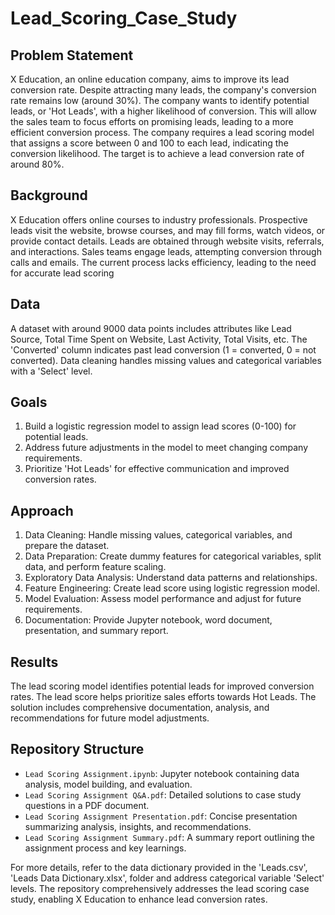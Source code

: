 # Lead_Scoring_Case_Study

## Problem Statement
X Education, an online education company, aims to improve its lead conversion rate. Despite attracting many leads, the company's conversion rate remains low (around 30%). The company wants to identify potential leads, or 'Hot Leads', with a higher likelihood of conversion. This will allow the sales team to focus efforts on promising leads, leading to a more efficient conversion process. The company requires a lead scoring model that assigns a score between 0 and 100 to each lead, indicating the conversion likelihood. The target is to achieve a lead conversion rate of around 80%.

## Background
X Education offers online courses to industry professionals. Prospective leads visit the website, browse courses, and may fill forms, watch videos, or provide contact details. Leads are obtained through website visits, referrals, and interactions. Sales teams engage leads, attempting conversion through calls and emails. The current process lacks efficiency, leading to the need for accurate lead scoring

## Data
A dataset with around 9000 data points includes attributes like Lead Source, Total Time Spent on Website, Last Activity, Total Visits, etc. The 'Converted' column indicates past lead conversion (1 = converted, 0 = not converted). Data cleaning handles missing values and categorical variables with a 'Select' level.

## Goals
1. Build a logistic regression model to assign lead scores (0-100) for potential leads.
2. Address future adjustments in the model to meet changing company requirements.
3. Prioritize 'Hot Leads' for effective communication and improved conversion rates.

## Approach
1. Data Cleaning: Handle missing values, categorical variables, and prepare the dataset.
2. Data Preparation: Create dummy features for categorical variables, split data, and perform feature scaling.
3. Exploratory Data Analysis: Understand data patterns and relationships.
4. Feature Engineering: Create lead score using logistic regression model.
5. Model Evaluation: Assess model performance and adjust for future requirements.
6. Documentation: Provide Jupyter notebook, word document, presentation, and summary report.

## Results
The lead scoring model identifies potential leads for improved conversion rates. The lead score helps prioritize sales efforts towards Hot Leads. The solution includes comprehensive documentation, analysis, and recommendations for future model adjustments.

## Repository Structure
- `Lead Scoring Assignment.ipynb`: Jupyter notebook containing  data analysis, model building, and evaluation.
- `Lead Scoring Assignment Q&A.pdf`: Detailed solutions to case study questions in a PDF document.
- `Lead Scoring Assignment Presentation.pdf`: Concise presentation summarizing analysis, insights, and recommendations.
- `Lead Scoring Assignment Summary.pdf`: A summary report outlining the assignment process and key learnings.

For more details, refer to the data dictionary provided in the 'Leads.csv', 'Leads Data Dictionary.xlsx',  folder and address categorical variable 'Select' levels. The repository comprehensively addresses the lead scoring case study, enabling X Education to enhance lead conversion rates.
